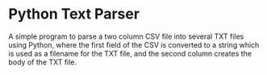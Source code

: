 # Python Text Parser
A simple program to parse a two column CSV file into several TXT files using Python, where the first field of the CSV is converted to a string which is used as a filename for the TXT file, and the second column creates the body of the TXT file. 
